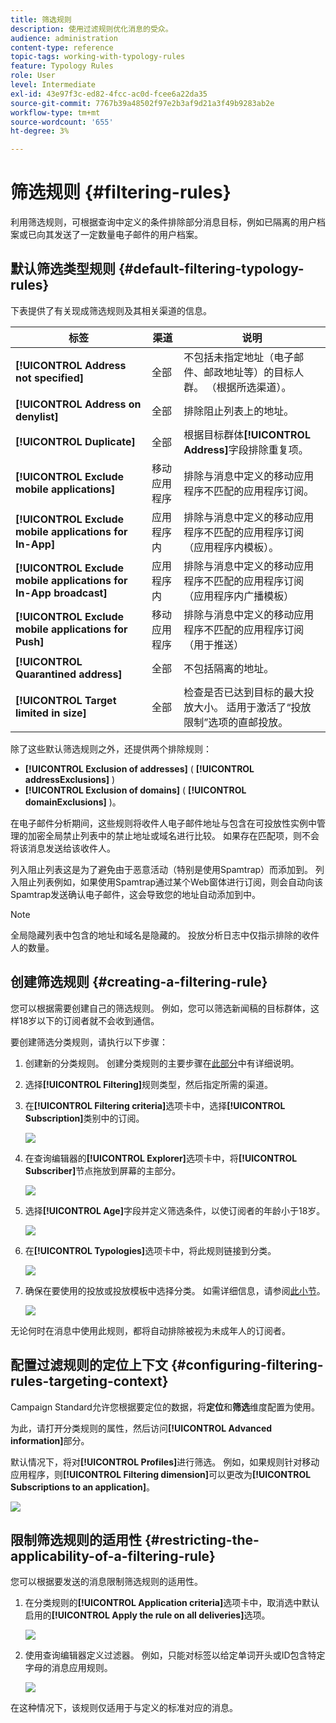 ```yaml
---
title: 筛选规则
description: 使用过滤规则优化消息的受众。
audience: administration
content-type: reference
topic-tags: working-with-typology-rules
feature: Typology Rules
role: User
level: Intermediate
exl-id: 43e97f3c-ed82-4fcc-ac0d-fcee6a22da35
source-git-commit: 7767b39a48502f97e2b3af9d21a3f49b9283ab2e
workflow-type: tm+mt
source-wordcount: '655'
ht-degree: 3%

---
```


# 筛选规则 {#filtering-rules}

利用筛选规则，可根据查询中定义的条件排除部分消息目标，例如已隔离的用户档案或已向其发送了一定数量电子邮件的用户档案。

## 默认筛选类型规则 {#default-filtering-typology-rules}

下表提供了有关现成筛选规则及其相关渠道的信息。

| 标签 | 渠道 | 说明 |
| ---------|----------|---------|
| **[!UICONTROL Address not specified]** | 全部 | 不包括未指定地址（电子邮件、邮政地址等）的目标人群。 （根据所选渠道）。 |
| **[!UICONTROL Address on denylist]** | 全部 | 排除阻止列表上的地址。 |
| **[!UICONTROL Duplicate]** | 全部 | 根据目标群体&#x200B;**[!UICONTROL Address]**&#x200B;字段排除重复项。 |
| **[!UICONTROL Exclude mobile applications]** | 移动应用程序 | 排除与消息中定义的移动应用程序不匹配的应用程序订阅。 |
| **[!UICONTROL Exclude mobile applications for In-App]** | 应用程序内 | 排除与消息中定义的移动应用程序不匹配的应用程序订阅（应用程序内模板）。 |
| **[!UICONTROL Exclude mobile applications for In-App broadcast]** | 应用程序内 | 排除与消息中定义的移动应用程序不匹配的应用程序订阅（应用程序内广播模板） |
| **[!UICONTROL Exclude mobile applications for Push]** | 移动应用程序 | 排除与消息中定义的移动应用程序不匹配的应用程序订阅（用于推送） |
| **[!UICONTROL Quarantined address]** | 全部 | 不包括隔离的地址。 |
| **[!UICONTROL Target limited in size]** | 全部 | 检查是否已达到目标的最大投放大小。 适用于激活了“投放限制”选项的直邮投放。 |

除了这些默认筛选规则之外，还提供两个排除规则：

* **[!UICONTROL Exclusion of addresses]** ( **[!UICONTROL addressExclusions]** )
* **[!UICONTROL Exclusion of domains]** ( **[!UICONTROL domainExclusions]** )。

在电子邮件分析期间，这些规则将收件人电子邮件地址与包含在可投放性实例中管理的加密全局禁止列表中的禁止地址或域名进行比较。 如果存在匹配项，则不会将该消息发送给该收件人。

列入阻止列表这是为了避免由于恶意活动（特别是使用Spamtrap）而添加到。 列入阻止列表例如，如果使用Spamtrap通过某个Web窗体进行订阅，则会自动向该Spamtrap发送确认电子邮件，这会导致您的地址自动添加到中。

>[!NOTE]
>
>全局隐藏列表中包含的地址和域名是隐藏的。 投放分析日志中仅指示排除的收件人的数量。

## 创建筛选规则 {#creating-a-filtering-rule}

您可以根据需要创建自己的筛选规则。 例如，您可以筛选新闻稿的目标群体，这样18岁以下的订阅者就不会收到通信。

要创建筛选分类规则，请执行以下步骤：

1. 创建新的分类规则。 创建分类规则的主要步骤在[此部分](../../sending/using/managing-typology-rules.md)中有详细说明。

1. 选择&#x200B;**[!UICONTROL Filtering]**&#x200B;规则类型，然后指定所需的渠道。

1. 在&#x200B;**[!UICONTROL Filtering criteria]**&#x200B;选项卡中，选择&#x200B;**[!UICONTROL Subscription]**&#x200B;类别中的订阅。

   ![](assets/typology_create-rule-subscription.png)

1. 在查询编辑器的&#x200B;**[!UICONTROL Explorer]**&#x200B;选项卡中，将&#x200B;**[!UICONTROL Subscriber]**&#x200B;节点拖放到屏幕的主部分。

   ![](assets/typology_create-rule-subscriber.png)

1. 选择&#x200B;**[!UICONTROL Age]**&#x200B;字段并定义筛选条件，以使订阅者的年龄小于18岁。

   ![](assets/typology_create-rule-age.png)

1. 在&#x200B;**[!UICONTROL Typologies]**&#x200B;选项卡中，将此规则链接到分类。

   ![](assets/typology_create-rule-typology.png)

1. 确保在要使用的投放或投放模板中选择分类。 如需详细信息，请参阅[此小节](../../sending/using/managing-typologies.md#applying-typologies-to-messages)。

   ![](assets/typology_template.png)

无论何时在消息中使用此规则，都将自动排除被视为未成年人的订阅者。

## 配置过滤规则的定位上下文 {#configuring-filtering-rules-targeting-context}

Campaign Standard允许您根据要定位的数据，将&#x200B;**定位**&#x200B;和&#x200B;**筛选**&#x200B;维度配置为使用。

为此，请打开分类规则的属性，然后访问&#x200B;**[!UICONTROL Advanced information]**&#x200B;部分。

默认情况下，将对&#x200B;**[!UICONTROL Profiles]**&#x200B;进行筛选。 例如，如果规则针对移动应用程序，则&#x200B;**[!UICONTROL Filtering dimension]**&#x200B;可以更改为&#x200B;**[!UICONTROL Subscriptions to an application]**。

![](assets/typology_rule-order_2.png)

## 限制筛选规则的适用性 {#restricting-the-applicability-of-a-filtering-rule}

您可以根据要发送的消息限制筛选规则的适用性。

1. 在分类规则的&#x200B;**[!UICONTROL Application criteria]**&#x200B;选项卡中，取消选中默认启用的&#x200B;**[!UICONTROL Apply the rule on all deliveries]**&#x200B;选项。

   ![](assets/typology_limit.png)

1. 使用查询编辑器定义过滤器。 例如，只能对标签以给定单词开头或ID包含特定字母的消息应用规则。

   ![](assets/typology_limit-rule.png)

在这种情况下，该规则仅适用于与定义的标准对应的消息。
